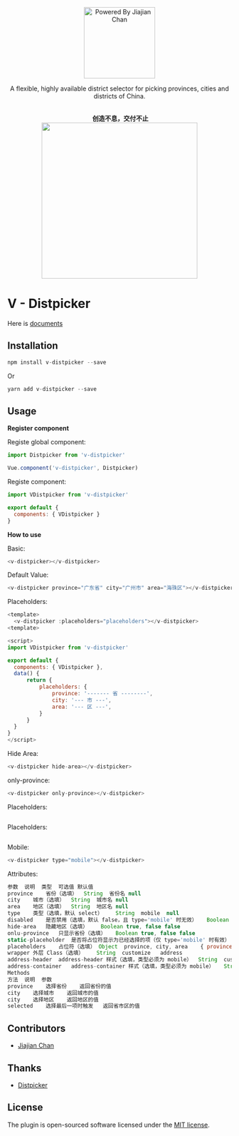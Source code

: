 <p align="center">
<img src="https://pigjian.com/images/v-distpicker.png" alt="Powered By Jiajian Chan" width="160">
</p>

<p align="center">A flexible, highly available district selector for picking provinces, cities and districts of China.</p>

<p align="center">
  <br>
  <b>创造不息，交付不止</b>
  <br>
  <a href="https://www.yousails.com">
    <img src="https://yousails.com/banners/brand.png" width=350>
  </a>
</p>

# V - Distpicker

Here is [documents](http://distpicker.pigjian.com/)

## Installation

```javascript
npm install v-distpicker --save
```

Or

```javascript
yarn add v-distpicker --save
```

## Usage

**Register component**

Registe global component:

```javascript
import Distpicker from 'v-distpicker'

Vue.component('v-distpicker', Distpicker)
```

Registe component:

```javascript
import VDistpicker from 'v-distpicker'

export default {
  components: { VDistpicker }
}
```

**How to use**

Basic:

```javascript
<v-distpicker></v-distpicker>
```

Default Value:

```javascript
<v-distpicker province="广东省" city="广州市" area="海珠区"></v-distpicker>
```
Placeholders:

```javascript
<template>
  <v-distpicker :placeholders="placeholders"></v-distpicker>
<template>

<script>
import VDistpicker from 'v-distpicker'

export default {
  components: { VDistpicker },
  data() {
      return {
          placeholders: {
              province: '------- 省 --------',
              city: '--- 市 ---',
              area: '--- 区 ---',
          }
      }
  }
}
</script>
```

Hide Area:

```javascript
<v-distpicker hide-area></v-distpicker>
```

only-province:

```javascript
<v-distpicker only-province></v-distpicker>
```

Placeholders:

```javascript

```

Placeholders:

```javascript

```

Mobile:

```javascript
<v-distpicker type="mobile"></v-distpicker>
```
Attributes:
```javascript
参数	说明	类型	可选值	默认值
province	省份（选填）	String	省份名	null
city	城市（选填）	String	城市名	null
area	地区（选填）	String	地区名	null
type	类型（选填，默认 select）	String	mobile	null
disabled	是否禁用（选填，默认 false，且 type='mobile' 时无效）	Boolean	true, false	false
hide-area	隐藏地区（选填）	Boolean	true, false	false
onlu-province	只显示省份（选填）	Boolean	true, false	false
static-placeholder	是否将占位符显示为已经选择的项（仅 type='mobile' 时有效）	Boolean	true, false	false
placeholders	占位符（选填）	Object	province, city, area	{ province: '省', city: '市', area: '区' }
wrapper	外层 Class（选填）	String	customize	address
address-header	address-header 样式（选填，类型必须为 mobile）	String	customize	address-header
address-container	address-container 样式（选填，类型必须为 mobile）	String	customize	address-contaniner
Methods
方法	说明	参数
province	选择省份	返回省份的值
city	选择城市	返回城市的值
city	选择地区	返回地区的值
selected	选择最后一项时触发	返回省市区的值
```

## Contributors

- [Jiajian Chan](http://github.com/jcc)

## Thanks

- [Distpicker](https://github.com/fengyuanchen/distpicker)

## License

The plugin is open-sourced software licensed under the [MIT license](http://opensource.org/licenses/MIT).
